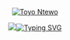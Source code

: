 <p align="center">
  <a href="https://github.com/DenverCoder1">
    <img src="https://user-images.githubusercontent.com/20955511/199138068-0a7b7b75-a024-4f00-803f-30a19c5d1b2d.png" alt="Toyo Ntewo" /></a>
</p>
<p align="center">
  <!-- Typing SVG by DenverCoder1 - https://github.com/DenverCoder1/readme-typing-svg -->
  <a href="https://github.com/DenverCoder1/readme-typing-svg">
    <img src="<a href="https://git.io/typing-svg"><img src="https://readme-typing-svg.herokuapp.com?font=Fira+Code&duration=4500&pause=4000&random=false&width=435&lines=Cybersecurity+Enthusiast+and+Python+programmer" alt="Typing SVG" /></a>
</p>
